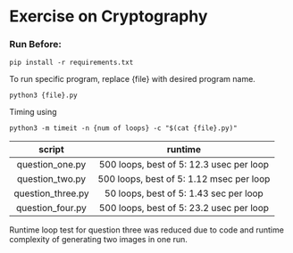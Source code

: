 # Exercise on Cryptography
### Run Before:
```shell
pip install -r requirements.txt
```

To run specific program, replace {file} with desired program name.
```shell
python3 {file}.py
```

Timing using 
```shell
python3 -m timeit -n {num of loops} -c "$(cat {file}.py)"
```

|      script       |                 runtime                  |
|:-----------------:|:----------------------------------------:|
|  question_one.py  | 500 loops, best of 5: 12.3 usec per loop |
|  question_two.py  | 500 loops, best of 5: 1.12 msec per loop |
| question_three.py |  50 loops, best of 5: 1.43 sec per loop  |
| question_four.py  | 500 loops, best of 5: 23.2 usec per loop |

Runtime loop test for question three was reduced due to code and runtime complexity of generating two images in one run. 
